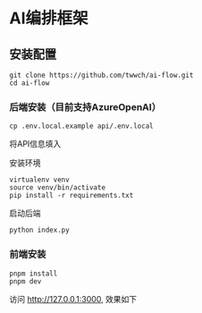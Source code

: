 # AI编排框架

## 安装配置

```
git clone https://github.com/twwch/ai-flow.git
cd ai-flow
```

### 后端安装（目前支持AzureOpenAI）
```
cp .env.local.example api/.env.local
```

将API信息填入


安装环境
```
virtualenv venv
source venv/bin/activate
pip install -r requirements.txt
```

启动后端
```
python index.py
```

### 前端安装

```
pnpm install
pnpm dev 
```

访问 http://127.0.0.1:3000, 效果如下



